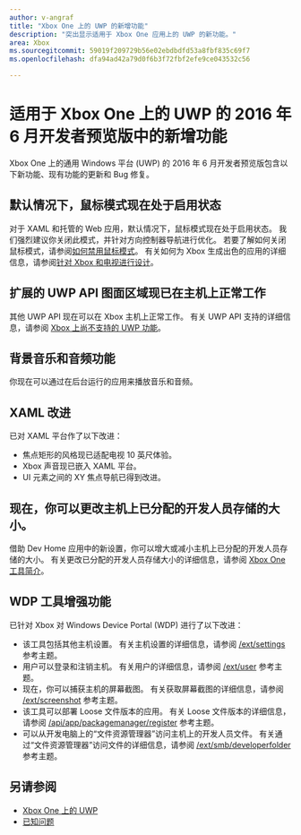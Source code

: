 ```yaml
---
author: v-angraf
title: "Xbox One 上的 UWP 的新增功能"
description: "突出显示适用于 Xbox One 应用上的 UWP 的新功能。"
area: Xbox
ms.sourcegitcommit: 59019f209729b56e02ebdbdfd53a8fbf835c69f7
ms.openlocfilehash: dfa94ad42a79d0f6b3f72fbf2efe9ce043532c56

---
```


# 适用于 Xbox One 上的 UWP 的 2016 年 6 月开发者预览版中的新增功能

Xbox One 上的通用 Windows 平台 (UWP) 的 2016 年 6 月开发者预览版包含以下新功能、现有功能的更新和 Bug 修复。

## 默认情况下，鼠标模式现在处于启用状态
对于 XAML 和托管的 Web 应用，默认情况下，鼠标模式现在处于启用状态。
我们强烈建议你关闭此模式，并针对方向控制器导航进行优化。
若要了解如何关闭鼠标模式，请参阅[如何禁用鼠标模式](how-to-disable-mouse-mode.md)。
有关如何为 Xbox 生成出色的应用的详细信息，请参阅[针对 Xbox 和电视进行设计](https://msdn.microsoft.com/en-us/windows/uwp/input-and-devices/designing-for-tv?f=255&MSPPError=-2147217396#mouse-mode)。

## 扩展的 UWP API 图面区域现已在主机上正常工作
其他 UWP API 现在可以在 Xbox 主机上正常工作。 有关 UWP API 支持的详细信息，请参阅 [Xbox 上尚不支持的 UWP 功能](http://go.microsoft.com/fwlink/?LinkID=760755)。 

## 背景音乐和音频功能
你现在可以通过在后台运行的应用来播放音乐和音频。

## XAML 改进
已对 XAML 平台作了以下改进：
-   焦点矩形的风格现已适配电视 10 英尺体验。
-   Xbox 声音现已嵌入 XAML 平台。
-   UI 元素之间的 XY 焦点导航已得到改进。 

## 现在，你可以更改主机上已分配的开发人员存储的大小。
借助 Dev Home 应用中的新设置，你可以增大或减小主机上已分配的开发人员存储的大小。 有关更改已分配的开发人员存储大小的详细信息，请参阅 [Xbox One 工具简介](introduction-to-xbox-tools.md)。

## WDP 工具增强功能
已针对 Xbox 对 Windows Device Portal (WDP) 进行了以下改进：
 - 该工具包括其他主机设置。 有关主机设置的详细信息，请参阅 [/ext/settings](wdp-xboxsettings-api.md) 参考主题。 
 - 用户可以登录和注销主机。 有关用户的详细信息，请参阅 [/ext/user](wdp-user-management.md) 参考主题。
 - 现在，你可以捕获主机的屏幕截图。 有关获取屏幕截图的详细信息，请参阅 [/ext/screenshot](wdp-media-capture-api.md) 参考主题。
 - 该工具可以部署 Loose 文件版本的应用。 有关 Loose 文件版本的详细信息，请参阅 [/api/app/packagemanager/register](wdp-loose-folder-register-api.md) 参考主题。
 - 可以从开发电脑上的“文件资源管理器”访问主机上的开发人员文件。 有关通过“文件资源管理器”访问文件的详细信息，请参阅 [/ext/smb/developerfolder](wdp-smb-api.md) 参考主题。

## 另请参阅
- [Xbox One 上的 UWP](index.md)
- [已知问题](known-issues.md)



<!--HONumber=Jun16_HO4-->


